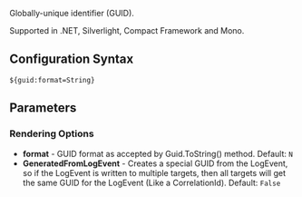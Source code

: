 Globally-unique identifier (GUID). 

Supported in .NET, Silverlight, Compact Framework and Mono.

## Configuration Syntax
```
${guid:format=String}
```

## Parameters
### Rendering Options
* **format** - GUID format as accepted by Guid.ToString() method. Default: `N`
* **GeneratedFromLogEvent** - Creates a special GUID from the LogEvent, so if the LogEvent is written to multiple targets, then all targets will get the same GUID for the LogEvent (Like a CorrelationId). Default: `False`